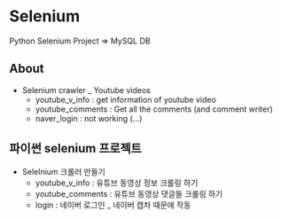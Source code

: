 # Selenium
Python Selenium Project => MySQL DB

About
------
  * Selenium crawler _ Youtube videos
    - youtube_v_info : get information of youtube video
    - youtube_comments : Get all the comments (and comment writer)
    - naver_login : not working (...)
  
  

파이썬 selenium 프로젝트
------------------------
 * Selelnium 크롤러 만들기
   + youtube_v_info : 유튜브 동영상 정보 크롤링 하기
   + youtube_comments : 유튜브 동영상 댓글들 크롤링 하기
   + login : 네이버 로그인 _ 네이버 캡차 때문에 작동 

